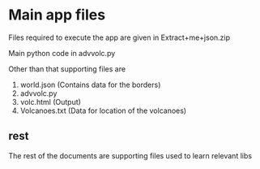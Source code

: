 # Main app files

Files required to execute the app are given in Extract+me+json.zip

Main python code in advvolc.py

Other than that supporting files are 
1. world.json (Contains data for the borders)
2. advvolc.py
3. volc.html (Output)
4. Volcanoes.txt (Data for location of the volcanoes)


## rest

The rest of the documents are supporting files used to learn relevant libs
